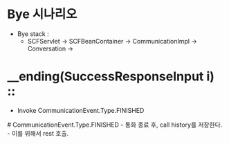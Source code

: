 # Bye 시나리오

- Bye stack :
  - SCFServlet -> SCFBeanContainer -> CommunicationImpl -> Conversation ->


<Conversation>

  # __ending(SuccessResponseInput i) ::

  - Invoke <CallBean> CommunicationEvent.Type.FINISHED



<CallBean>
  # CommunicationEvent.Type.FINISHED
  - 통화 종료 후, call history를 저장한다.
  - 이를 위해서 rest 호출.
